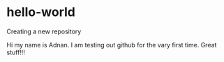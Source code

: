 # hello-world
Creating a new repository

Hi my name is Adnan. I am testing out github for the vary first time. 
Great stuff!!!
